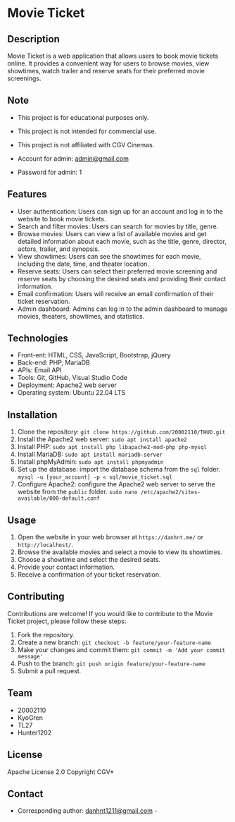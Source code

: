 # Movie Ticket


## Description
Movie Ticket is a web application that allows users to book movie tickets online. It provides a convenient way for users to browse movies, view showtimes, watch trailer and reserve seats for their preferred movie screenings.

## Note
- This project is for educational purposes only.
- This project is not intended for commercial use.
- This project is not affiliated with CGV Cinemas.

- Account for admin: admin@gmail.com
- Password for admin: 1

## Features
- User authentication: Users can sign up for an account and log in to the website to book movie tickets.
- Search and filter movies: Users can search for movies by title, genre.
- Browse movies: Users can view a list of available movies and get detailed information about each movie, such as the title, genre, director, actors, trailer, and synopsis.
- View showtimes: Users can see the showtimes for each movie, including the date, time, and theater location.
- Reserve seats: Users can select their preferred movie screening and reserve seats by choosing the desired seats and providing their contact information.
- Email confirmation: Users will receive an email confirmation of their ticket reservation.
- Admin dashboard: Admins can log in to the admin dashboard to manage movies, theaters, showtimes, and statistics.

## Technologies
- Front-ent: HTML, CSS, JavaScript, Bootstrap, jQuery
- Back-end: PHP, MariaDB
- APIs: Email API
- Tools: Git, GitHub, Visual Studio Code
- Deployment: Apache2 web server
- Operating system: Ubuntu 22.04 LTS

## Installation
1. Clone the repository: ```git clone https://github.com/20002110/THUD.git ```
2. Install the Apache2 web server: ```sudo apt install apache2```
3. Install PHP: ```sudo apt install php libapache2-mod-php php-mysql```
4. Install MariaDB: ```sudo apt install mariadb-server```
5. Install phpMyAdmin: ```sudo apt install phpmyadmin```
6. Set up the database: import the database schema from the `sql` folder. ```mysql -u [your_account] -p < sql/movie_ticket.sql```
7. Configure Apache2: configure the Apache2 web server to serve the website from the `public` folder. ```sudo nano /etc/apache2/sites-available/000-default.conf```


## Usage
1. Open the website in your web browser at `https://danhnt.me/` or `http://localhost/`.
2. Browse the available movies and select a movie to view its showtimes.
3. Choose a showtime and select the desired seats.
4. Provide your contact information.
5. Receive a confirmation of your ticket reservation.

## Contributing
Contributions are welcome! If you would like to contribute to the Movie Ticket project, please follow these steps:
1. Fork the repository.
2. Create a new branch: ```git checkout -b feature/your-feature-name```
3. Make your changes and commit them: ```git commit -m 'Add your commit message'```
4. Push to the branch: ```git push origin feature/your-feature-name```
5. Submit a pull request.


## Team
- 20002110
- KyoGren
- TL27
- Hunter1202

## License
Apache License 2.0 
Copyright CGV*

## Contact
- Corresponding author: danhnt1211@gmail.com -



